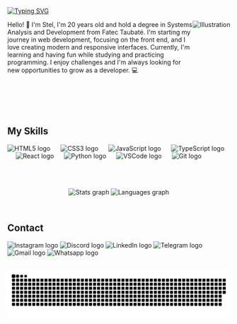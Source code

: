 [![Typing SVG](https://readme-typing-svg.herokuapp.com?font=Montserrat&size=26&pause=1000&color=F74707&center=true&vCenter=true&repeat=true&random=false&width=689&lines=Hello+World!+I'm+Stel,+welcome+to+my+GitHub...%F0%9F%A7%A1)](https://git.io/typing-svg)

<div align="center">
  <img align="right" height="250" src="https://i.pinimg.com/736x/be/48/7d/be487d589026b6be103c154dcada12b4.jpg" alt="Illustration" />

  <p align="left">Hello! 👋 I'm Stel, I'm 20 years old and hold a degree in Systems Analysis and Development from Fatec Taubaté. I'm starting my journey in web development, focusing on the front end, and I love creating modern and responsive interfaces. Currently, I'm learning and having fun while studying and practicing programming. I enjoy challenges and I'm always looking for new opportunities to grow as a developer. 💻</p>
  <br>
</div>

<br>
<br>
<br>

<div align="center">
  <h2 align="left">My Skills</h2>
  <div align="left">
    <img src="https://cdn.jsdelivr.net/gh/devicons/devicon/icons/html5/html5-original.svg" height="38" alt="HTML5 logo" />
    <img width="15" />
    <img src="https://cdn.jsdelivr.net/gh/devicons/devicon/icons/css3/css3-original.svg" height="38" alt="CSS3 logo" />
    <img width="15" />
    <img src="https://cdn.jsdelivr.net/gh/devicons/devicon/icons/javascript/javascript-original.svg" height="38" alt="JavaScript logo" />
    <img width="15" />
    <img src="https://cdn.jsdelivr.net/gh/devicons/devicon/icons/typescript/typescript-original.svg" height="38" alt="TypeScript logo" />
    <img width="15" />
    <img src="https://cdn.jsdelivr.net/gh/devicons/devicon/icons/react/react-original.svg" height="38" alt="React logo" />
    <img width="15" />
    <img src="https://cdn.jsdelivr.net/gh/devicons/devicon/icons/python/python-original.svg" height="38" alt="Python logo" />
    <img width="15" />
    <img src="https://cdn.jsdelivr.net/gh/devicons/devicon/icons/vscode/vscode-original.svg" height="38" alt="VSCode logo" />
    <img width="15" />
    <img src="https://cdn.jsdelivr.net/gh/devicons/devicon/icons/git/git-original.svg" height="38" alt="Git logo" />
  </div>

  <br>
  <br>
  <br>

  <p align="center">
    <img src="https://github-readme-stats.vercel.app/api?username=stelsol&hide_title=false&hide_rank=false&show_icons=true&include_all_commits=true&count_private=true&disable_animations=false&theme=slateorange&locale=en&hide_border=false" height="160" alt="Stats graph" />
    <img src="https://github-readme-stats.vercel.app/api/top-langs?username=stelsol&locale=en&hide_title=false&layout=compact&card_width=320&langs_count=5&theme=slateorange&hide_border=false" height="160" alt="Languages graph" />
  </p>

  <br>

  <div align="left">
    <h2 align="left">Contact</h2>
    <img src="https://img.shields.io/static/v1?message=Instagram&logo=instagram&label=&color=E4405F&logoColor=white&labelColor=&style=for-the-badge" height="35" alt="Instagram logo" />
    <img src="https://img.shields.io/static/v1?message=Discord&logo=discord&label=&color=7289DA&logoColor=white&labelColor=&style=for-the-badge" height="35" alt="Discord logo" />
    <img src="https://img.shields.io/static/v1?message=LinkedIn&logo=linkedin&label=&color=0077B5&logoColor=white&labelColor=&style=for-the-badge" height="35" alt="LinkedIn logo" />
    <img src="https://img.shields.io/static/v1?message=Telegram&logo=telegram&label=&color=2CA5E0&logoColor=white&labelColor=&style=for-the-badge" height="35" alt="Telegram logo" />
    <img src="https://img.shields.io/static/v1?message=Gmail&logo=gmail&label=&color=D14836&logoColor=white&labelColor=&style=for-the-badge" height="35" alt="Gmail logo" />
    <img src="https://img.shields.io/static/v1?message=Whatsapp&logo=whatsapp&label=&color=25D366&logoColor=white&labelColor=&style=for-the-badge" height="35" alt="Whatsapp logo" />
  </div>

  <br clear="both">

  <p align="center">
    <img src="https://raw.githubusercontent.com/stelsol/stelsol/output/snake.svg" alt="Snake animation" />
  </p>
</div>
